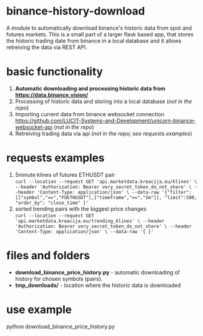 # binance-history-download
A module to automatically download binance's historic data from spot and futures markets. This is a small part of a larger flask based app, that stores the historic trading date from binance in a local database and it allows retreiving the data via REST API.

# basic functionality
1. **Automatic downloading and processing historic data from https://data.binance.vision/**
2. Processing of historic data and storing into a local database (*not in the repo*)
3. Importing current data from binance websocket connection https://github.com/LUCIT-Systems-and-Development/unicorn-binance-websocket-api (*not in the repo*)
4. Retreiving trading data via api (*not in the repo; see requests examples*)


# requests examples
1. 5minute klines of futures ETHUSDT pair  
`curl --location --request GET 'api.marketdata.kreacija.eu/klines' \
--header 'Authorization: Bearer very_secret_token_do_not_share' \
--header 'Content-Type: application/json' \
--data-raw '{"filter":[["symbol","==","FUETHUSDT"],["timeframe","==","5m"]],
"limit":500,
"order_by": "close_time"
        }'`
 2. sorted trending pairs with the biggest price changes       
`curl --location --request GET 'api.marketdata.kreacija.eu/trending_klines' \
--header 'Authorization: Bearer very_secret_token_do_not_share' \
--header 'Content-Type: application/json' \
--data-raw '{
        }'`
        
# files and folders
- **download_binance_price_history.py** - automatic downloading of history for chosen symbols (pairs). 
- **tmp_downloads/** - location where the historic data is downloaded

# use example
python download_binance_price_history.py
